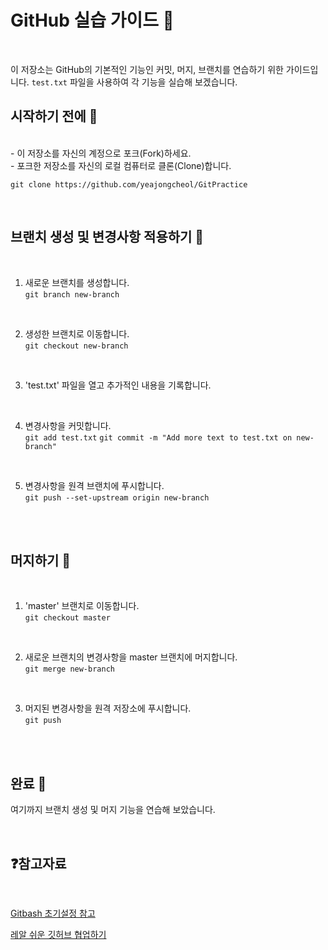 # GitHub 실습 가이드 📘
</br>

이 저장소는 GitHub의 기본적인 기능인 커밋, 머지, 브랜치를 연습하기 위한 가이드입니다. `test.txt` 파일을 사용하여 각 기능을 실습해 보겠습니다. </br>

## 시작하기 전에 🚀
</br>
- 이 저장소를 자신의 계정으로 포크(Fork)하세요.</br>
- 포크한 저장소를 자신의 로컬 컴퓨터로 클론(Clone)합니다.</br>

`git clone https://github.com/yeajongcheol/GitPractice`
</br>

</br>

## 브랜치 생성 및 변경사항 적용하기 🌿

</br>

1. 새로운 브랜치를 생성합니다.</br>
`git branch new-branch`

</br>

2. 생성한 브랜치로 이동합니다.</br>
`git checkout new-branch`
</br>

3. 'test.txt' 파일을 열고 추가적인 내용을 기록합니다.
</br>
   
4. 변경사항을 커밋합니다.</br>
`git add test.txt`
`git commit -m "Add more text to test.txt on new-branch"`

</br>

5. 변경사항을 원격 브랜치에 푸시합니다.</br>
`git push --set-upstream origin new-branch`

</br>

</br>

## 머지하기 🔄
</br>

1. 'master' 브랜치로 이동합니다.</br>
`git checkout master`
</br>

2. 새로운 브랜치의 변경사항을 master 브랜치에 머지합니다.</br>
`git merge new-branch`
</br>

3. 머지된 변경사항을 원격 저장소에 푸시합니다.</br>
`git push`
</br>

</br>

## 완료 🎉
여기까지 브랜치 생성 및 머지 기능을 연습해 보았습니다. 

</br>

## ❓참고자료
</br>

[Gitbash 초기설정 참고](https://dev-play.tistory.com/entry/Git-Git-hub-%EC%99%84%EC%A0%84-%EC%B4%88%EB%B3%B4%EC%9E%90-%EC%82%AC%EC%9A%A9%EB%B2%95-Git-bash-%ED%99%9C%EC%9A%A9)

[레알 쉬운 깃허브 협업하기](https://youtu.be/IT41djAKUgg?si=kClqgFkmkP0eSEFD)


